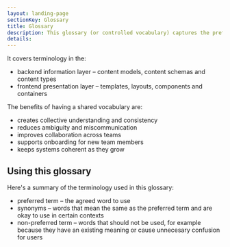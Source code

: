 ```yaml
---
layout: landing-page
sectionKey: Glossary
title: Glossary
description: This glossary (or controlled vocabulary) captures the preferred and non-preferred terms we use when working on the GOV.UK platform.  
details: 
---
```


It covers terminology in the:

+ backend information layer – content models, content schemas and content types
+ frontend presentation layer – templates, layouts, components and containers

The benefits of having a shared vocabulary are:

+ creates collective understanding and consistency
+ reduces ambiguity and miscommunication
+ improves collaboration across teams 
+ supports onboarding for new team members
+ keeps systems coherent as they grow

## Using this glossary

Here's a summary of the terminology used in this glossary:

+ preferred term – the agreed word to use
+ synonyms – words that mean the same as the preferred term and are okay to use in certain contexts
+ non-preferred term – words that should not be used, for example because they have an existing meaning or cause unnecesary confusion for users